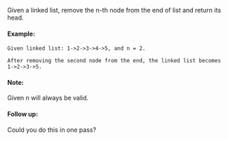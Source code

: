 Given a linked list, remove the n-th node from the end of list and return its head.

#### Example:
```
Given linked list: 1->2->3->4->5, and n = 2.

After removing the second node from the end, the linked list becomes 1->2->3->5.
```

#### Note:
Given n will always be valid.

#### Follow up:
Could you do this in one pass?